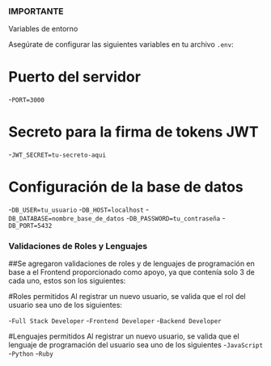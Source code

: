 ### IMPORTANTE

Variables de entorno

Asegúrate de configurar las siguientes variables en tu archivo `.env`:

# Puerto del servidor
-`PORT=3000`

# Secreto para la firma de tokens JWT
-`JWT_SECRET=tu-secreto-aqui`

# Configuración de la base de datos
-`DB_USER=tu_usuario`
-`DB_HOST=localhost`
-`DB_DATABASE=nombre_base_de_datos`
-`DB_PASSWORD=tu_contraseña`
-`DB_PORT=5432`

### Validaciones de Roles y Lenguajes

##Se agregaron validaciones de roles y de lenguajes de programación en base a el Frontend proporcionado como apoyo, ya que contenía solo 3 de cada uno, estos son los siguientes:

#Roles permitidos
Al registrar un nuevo usuario, se valida que el rol del usuario sea uno de los siguientes:

-`Full Stack Developer`
-`Frontend Developer`
-`Backend Developer`

#Lenguajes permitidos 
Al registrar un nuevo usuario, se valida que el lenguaje de programación del usuario sea uno de los siguientes
-`JavaScript`
-`Python`
-`Ruby`

